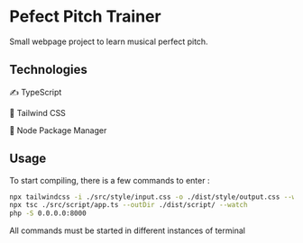 # Pefect Pitch Trainer

Small webpage project to learn musical perfect pitch.

## Technologies

:writing_hand: TypeScript

:dash: Tailwind CSS

:wrench: Node Package Manager


## Usage
To start compiling, there is a few commands to enter :
```bash
npx tailwindcss -i ./src/style/input.css -o ./dist/style/output.css --watch
npx tsc ./src/script/app.ts --outDir ./dist/script/ --watch
php -S 0.0.0.0:8000
```

All commands must be started in different instances of terminal